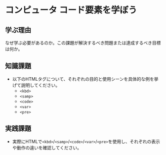 # コンピュータ コード要素を学ぼう

## 学ぶ理由

なぜ学ぶ必要があるのか。この課題が解決するべき問題または達成するべき目標は何か。

## 知識課題

- 以下のHTMLタグについて、それぞれの目的と使用シーンを具体的な例を挙げて説明してください。
  - `<kbd>`
  - `<samp>`
  - `<code>`
  - `<var>`
  - `<pre>`

## 実践課題

- 実際にHTMLで`<kbd>`/`<samp>`/`<code>`/`<var>`/`<pre>`を使用し、それぞれの表示や動作の違いを確認してください。
